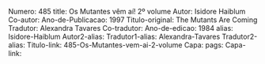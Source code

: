 Numero: 485
title: Os Mutantes vêm aí! 2º volume
Autor: Isidore Haiblum
Co-autor: 
Ano-de-Publicacao: 1997
Titulo-original: The Mutants Are Coming
Tradutor: Alexandra Tavares
Co-tradutor: 
Ano-de-edicao: 1984
alias: Isidore-Haiblum
Autor2-alias: 
Tradutor1-alias: Alexandra-Tavares
Tradutor2-alias: 
Titulo-link: 485-Os-Mutantes-vem-ai-2-volume
Capa: 
pags: 
Capa-link: 